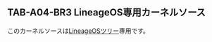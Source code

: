 ## TAB-A04-BR3 LineageOS専用カーネルソース
このカーネルソースは[LineageOSツリー](https://github.com/Nyaruke/android_device_sts_a04br3)専用です。
